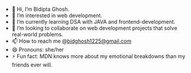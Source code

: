 - 👋 Hi, I’m Bidipta Ghosh.
- 👀 I’m interested in web development.
- 🌱 I’m currently learning DSA with JAVA and frontend-development.
- 💞️ I’m looking to collaborate on web development projects that solve real-world problems.
- 📫 How to reach me @bidghosh1225@gmail.com
- 😄 Pronouns: she/her
- ⚡ Fun fact: MDN knows more about my emotional breakdowns than my friends ever will.

<!---
bidipta2005/bidipta2005 is a ✨ special ✨ repository because its `README.md` (this file) appears on your GitHub profile.
You can click the Preview link to take a look at your changes.
--->
